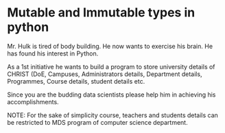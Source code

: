 # Mutable and Immutable types in python


Mr. Hulk is tired of body building. He now wants to exercise his brain. He has found his interest in Python. 

As a 1st initiative he wants to build a program to store university details of CHRIST (DoE, Campuses, Administrators details, Department details, Programmes, Course details, student details etc. 

Since you are the budding data scientists please help him in achieving his accomplishments.    

NOTE: For the sake of simplicity course, teachers and students details can be restricted to MDS program of computer science department.


